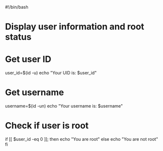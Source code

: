 #!/bin/bash

# Display user information and root status

# Get user ID
user_id=$(id -u)
echo "Your UID is: $user_id"

# Get username
username=$(id -un)
echo "Your username is: $username"

# Check if user is root
if [[ $user_id -eq 0 ]]; then
  echo "You are root"
else
  echo "You are not root"
fi

